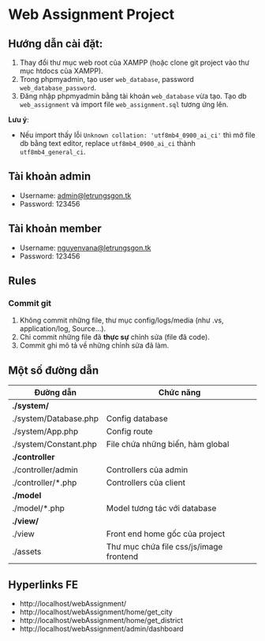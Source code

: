 # Web Assignment Project
## Hướng dẫn cài đặt:
1. Thay đổi thư mục web root của XAMPP (hoặc clone git project vào thư mục htdocs của XAMPP).
2. Trong phpmyadmin, tạo user `web_database`, password `web_database_password`.
3. Đăng nhập phpmyadmin bằng tài khoản `web_database` vừa tạo. Tạo db `web_assignment` và import file `web_assignment.sql` tương ứng lên.

**Lưu ý**: 
- Nếu import thấy lỗi `Unknown collation: 'utf8mb4_0900_ai_ci'` thì mở file db bằng text editor, replace `utf8mb4_0900_ai_ci` thành `utf8mb4_general_ci`.

## Tài khoản admin
- Username: admin@letrungsgon.tk
- Password: 123456

## Tài khoản member
- Username: nguyenvana@letrungsgon.tk
- Password: 123456

## Rules
### Commit git
1. Không commit những file, thư mục config/logs/media (như .vs, application/log, Source...).
2. Chỉ commit những file đã **thực sự** chỉnh sửa (file đã code).
3. Commit ghi mô tả về những chỉnh sửa đã làm.

## Một số đường dẫn
Đường dẫn|Chức năng
---|---
**./system/**|
./system/Database.php|Config database
./system/App.php|Config route
./system/Constant.php|File chứa những biến, hàm global
**./controller**|
./controller/admin|Controllers của admin
./controller/*.php|Controllers của client
**./model**|
./model/*.php|Model tương tác với database
**./view/**|
./view|Front end home gốc của project
./assets|Thư mục chứa file css/js/image frontend

## Hyperlinks FE
* http://localhost/webAssignment/
* http://localhost/webAssignment/home/get_city
* http://localhost/webAssignment/home/get_district
* http://localhost/webAssignment/admin/dashboard